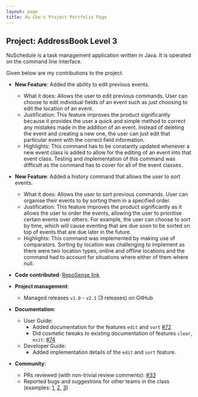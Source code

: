 ```yaml
---
layout: page
title: Xu Che's Project Portfolio Page
---
```


## Project: AddressBook Level 3

NuSchedule is a task management application written in Java. It is operated on the command line interface.

Given below are my contributions to the project.

* **New Feature**: Added the ability to edit previous events.
  * What it does: Allows the user to edit previous commands. User can choose to edit individual fields of an event such as just choosing to edit the location of an event.
  * Justification: This feature improves the product significantly because it provides the user a quick and simple method to correct any mistakes made in the addition of an event. Instead of deleting the event and creating a new one, the user can just edit that particular event with the correct field information.
  * Highlights: This command has to be constantly updated whenever a new event class is added to allow for the editing of an event into that event class. Testing and implementation of this command was difficult as the command has to cover for all of the event classes.

* **New Feature**: Added a history command that allows the user to sort events.
  * What it does: Allows the user to sort previous commands. User can organise their events to by sorting them in a specified order.
  * Justification: This feature improves the product significantly as it allows the user to order the events, allowing the user to prioritise certain events over others. For example, the user can choose to sort by time, which will cause eventing that are due soon to be sorted on top of events that are due later in the future.
  * Highlights: This command was implemented by making use of comparators. Sorting by location was challenging to implement as there were two location types, online and offline locations and the command had to account for situations where either of them where null.

* **Code contributed**: [RepoSense link](https://nus-cs2113-ay2021s1.github.io/tp-dashboard/#breakdown=true&search=xuche123&sort=groupTitle&sortWithin=title&since=2020-09-27&timeframe=commit&mergegroup=&groupSelect=groupByRepos&checkedFileTypes=docs~functional-code~test-code~other)

* **Project management**:
  * Managed releases `v1.0` - `v2.1` (3 releases) on GitHub


* **Documentation**:
  * User Guide:
    * Added documentation for the features `edit` and `sort` [\#72]()
    * Did cosmetic tweaks to existing documentation of features `clear`, `exit`: [\#74]()
  * Developer Guide:
    * Added implementation details of the `edit` and `sort` feature.

* **Community**:
  * PRs reviewed (with non-trivial review comments): [\#33](https://github.com/nus-cs2113-AY2021S1/tp/pulls?q=is%3Aopen+is%3Apr+CS2113T-T12-1+)
  * Reported bugs and suggestions for other teams in the class (examples: [1](https://github.com/AY2021S1-CS2113T-W12-3/tp/issues/177), [2](https://github.com/AY2021S1-CS2113T-W12-3/tp/issues/175), [3](https://github.com/AY2021S1-CS2113T-W12-3/tp/issues/174))

